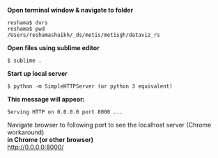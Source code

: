 
**Open terminal window & navigate to folder**  
```
reshama$ dvrs
reshama$ pwd
/Users/reshamashaikh/_ds/metis/metisgh/dataviz_rs
```
**Open files using sublime editor**  
```
$ sublime .
```

**Start up local server**
```
$ python -m SimpleHTTPServer (or python 3 equivalent)
```

**This message will appear:**
```
Serving HTTP on 0.0.0.0 port 8000 ...
```

Navigate browser to following port to see the localhost server (Chrome workaround)  
**in Chrome (or other browser)**  
http://0.0.0.0:8000/

